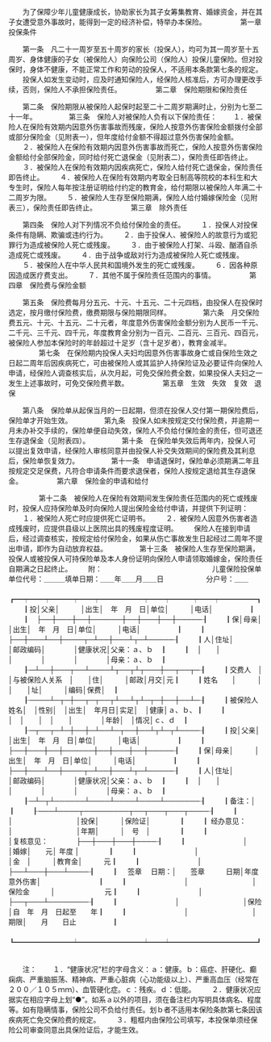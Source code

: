 
 


　　为了保障少年儿童健康成长，协助家长为其子女筹集教育、婚嫁资金，并在其子女遭受意外事故时，能得到一定的经济补偿，特举办本保险。
　　
　　 
第一章　投保条件

　　第一条　凡二十一周岁至五十周岁的家长（投保人），均可为其一周岁至十五周岁、身体健康的子女（被保险人）向保险公司（保险人）投保儿童保险。但对投保时，身体不健康，不能正常工作和劳动的投保人，不适用本条款第七条的规定。
　　投保人如发生变动时，应及时通知保险人，经保险人核准后，方可办理更改手续，否则，保险人不承担保险责任。
　　
　　 
第二章　保险期限和保险责任

　　第二条　保险期限从被保险人起保时起至二十二周岁期满时止，分别为七至二十一年。
　　
　　第三条　保险人对被保险人负有以下保险责任：
　　１．被保险人在保险有效期内因意外伤害事故而残废，保险人按意外伤害保险金额拨付全部或部分保险金（见附表一），但年度给付金额不得超过意外伤害保险金额。
　　２．被保险人在保险有效期内因意外伤害事故而死亡，保险人按意外伤害保险金额给付全部保险金，同时给付死亡退保金（见附表二），保险责任即告终止。
　　３．被保险人在保险有效期内因疾病死亡，保险人给付死亡退保金，保险责任即告终止。
　　４．被保险人在保险有效期内考取全日制高等院校的本科生和大专生时，保险人每年按注册证明给付约定的教育金，给付期限以被保险人年满二十二周岁为限。
　　５．被保险人生存至保险期满，保险人给付婚嫁保险金（见附表三），保险责任即告终止。
　　
　　 
第三章　除外责任

　　第四条　保险人对下列情况不负给付保险金的责任。
　　１．投保人对投保条件有隐瞒、欺骗或违约行为。
　　２．由于投保人、被保险人的故意行为或犯罪行为造成被保险人死亡或残废。
　　３．由于被保险人打架、斗殴、酗酒自杀造成死亡或残废。
　　４．由于战争或敌对行为造成被保险人死亡或残废。
　　５．被保险人在中华人民共和国境外发生的死亡或残废。
　　６．因各种原因造成医疗费支出。
　　７．其他不属于保险责任范围内的事情。
　　
　　 
第四章　保险费与保险金额

　　第五条　保险费每月分五元、十元、十五元、二十元四档，由投保人在投保时选定，按月缴付保险费，缴费期限与保险期限同样。
　　
　　第六条　月交保险费五元、十元、十五元、二十元者，年度意外伤害保险金额分别为人民币一千元、二千元、三千元、四千元，年度教育金分别为一百元、二百元、三百元、四百元，被保险人参加本保险时的年龄超过十足岁（含十足岁者），教育金减半。
　　
　　第七条　在保险期内投保人夫妇均因意外伤害事故身亡或自保险生效之日起二周年后因疾病死亡，可由被保险人或其监护人持保险证及必要证件向保险人申请，经保险人调查核实后，从次月起，可免交保险费全数，如果投保人夫妇之一发生上述事故时，可免交保险费半数。
　　
　　 
第五章　生效　失效　复效　退保

　　第八条　保险单从起保当月的一日起期，但须在投保人交付第一期保险费后，保险单才开始生效。
　　
　　第九条　投保人如未按规定交付保险费，并逾期一月未办补交手续的，保险单便自动失效，保险人不负给付保险金的责任，但可退还生存退保金（见附表四）。
　　
　　第十条　在保险单失效后两年内，投保人可以提出复效申请，经保险人审核同意并由投保人补交失效期间的保险费及其利息后，保险单恢复效力。
　　
　　第十一条　申请退保时，保险单必须期满二年且按规定交足保费，凡符合申请条件而要求退保者，保险人按规定退给其生存退保金。
　　
　　 
第六章　保险金的申请和给付

　　
　　第十二条　被保险人在保险有效期间发生保险责任范围内的死亡或残废时，投保人应持保险单及时向保险人提出保险金给付申请，并提供下列证明：
　　１．被保险人死亡时应提供死亡证明书。
　　２．被保险人因意外伤害者造成残废时，应提供县级以上医院出具的残废程度证明。
　　保险人在接到申请后，经过调查核实，按规定给付保险金，如果从伤亡事故发生日起经过二周年不提出申请，即作为自动放弃权益。
　　
　　第十三条　被保险人生存至保险期满，投保人或被投保人可持保险单及本人身份证明向保险人申请领取婚嫁金，保险责任自期满之日起终止。
　　附：
　　　　　　　　　　　　　　　 儿童保险投保单　　
　　单位代号：＿＿＿填单日期：＿＿年＿＿月＿＿日　　　　　　分户号：＿＿
　　
　　┏━┯━━┯━━━┯━━┯━━━━━━┯━━┯━━━┯━━┯━━━━━┓
　　┃投│父亲│　　　│出生│　年　月　日│单位│　　　│电话│　　　　　┃
　　┃　├──┼───┼──┼──────┼──┼───┼──┼─────┨
　　┃保│母亲│　　　│出生│　年　月　日│单位│　　　│电话│　　　　　┃
　　┃　├──┼───┴──┼────┬─┴──┼───┴┬─┴─────┨
　　┃人│住址│　　　　　　│邮政编码│　　　　│健康状况│父亲：ａ、ｂ　┃
　　┃　│　　│　　　　　　│　　　　│　　　　│　　　　│母亲：ａ、ｂ　┃
　　┠─┴──┼───┬──┴────┴┬──┬┴┬───┼──┬──┬─┨
　　┃交费人　│　　　│与被保险人关系　│　　│住│　　　│邮政│月交│元┃
　　┃姓名　　│　　　│　　　　　　　　│　　│址│　　　│编码│保费│　┃
　　┠────┴─┬─┼──┬─┬──┬┴──┴┬┴─┬─┼──┼──┴─┨
　　┃被保险人姓名│　│性别│　│出生│　年月日│实足│　│健康│ａ、ｂ、┃
　　┃　　　　　　│　│　　│　│　　│　　　　│年龄│　│情况│ｃ、ｄ　┃
　　┠─┬──┬─┴─┼──┼─┴──┴─┬──┼──┴┬┴─┬┴────┨
　　┃投│父亲│　　　│出生│　年　月　日│单位│　　　│电话│　　　　　┃
　　┃　├──┼───┼──┼──────┼──┼───┼──┼─────┨
　　┃保│母亲│　　　│出生│　年　月　日│单位│　　　│电话│　　　　　┃
　　┃　├──┼───┴──┼────┬─┴──┼───┴┬─┴─────┨
　　┃人│住址│　　　　　　│邮政编码│　　　　│健康状况│父亲：ａ、ｂ　┃
　　┃　│　　│　　　　　　│　　　　│　　　　│　　　　│母亲：ａ、ｂ　┃
　　┠─┴─┬┴──────┴────┴────┴────┴───────┨
　　┃备注：│　　　　　　　　　　　　　　　　　　　　　　　　　　　　　　┃
　　┠───┴────┬─────────┬──┬───┬───┬────┨
　　┃　　　　　　　　│　　　　　　　　　│投保│　　　│保险证│　　　　┃
　　┃ 经办意见：　　 │　　　　　　　　　│年期│　　　│　号　│　　　　┃
　　┃　　　　　　　　│复核意见：　　　　├──┼───┼───┼────┨
　　┃　　　　　　　　│　　　　　　　　　│婚嫁│　　元│ 年度 │　　　　┃
　　┃　　　　　　　　│　　　　　　　　　│金　│　　　│教育金│　　　元┃
　　┃　　　　　　　　│　　　　　　　　　├──┴───┼───┴────┨
　　┃　 签章　 日期：│　　签章　　　日期│年度意外伤害│　　　　　　　　┃
　　┃　　　　　　　　│　　　　　　　　　│保险金　　　│　　　　　　　元┃
　　┃　　　　　　　　│　　　　　　　　　├──┬───┴────────┨
　　┃　　　　　　　　│　　　　　　　　　│保险│自　年　月　日起至　　年┃
　　┃　　　　　　　　│　　　　　　　　　│期限│　　月　　日止　　　　　┃
　　┗━━━━━━━━┷━━━━━━━━━┷━━┷━━━━━━━━━━━━┛
　　

　　注：
　　１．“健康状况”栏的字母含义：ａ：健康。ｂ：癌症、肝硬化、癫痫病、严重脑振荡、精神病、严重心脏病（心功能级以上）、严重高血压（经常在２００／１０５ｍｍ）、血管硬化症。ｃ：残疾。ｄ：低能。
　　２．健康状况应据实在相应字母上划“●”。如系ａ以外的项目，须在备注栏内写明具体病名、程度等。如有隐瞒情事，保险公司不负给付责任。划ｂ者不适用本保险条款第七条因该疾病死亡免交保险费的规定。
　　３．粗框内由保险公司填写，本投保单须经保险公司审查同意出具保险证后，才能生效。
 


 

 
 
 
 
 
  


  
 

  


  


  
 
 
 
 

